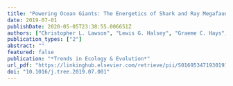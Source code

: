 ```yaml
---
title: "Powering Ocean Giants: The Energetics of Shark and Ray Megafauna"
date: 2019-07-01
publishDate: 2020-05-05T23:38:55.006651Z
authors: ["Christopher L. Lawson", "Lewis G. Halsey", "Graeme C. Hays", "Christine L. Dudgeon", "Nicholas L. Payne", "Michael B. Bennett", "Craig R. White", "Anthony J. Richardson"]
publication_types: ["2"]
abstract: ""
featured: false
publication: "*Trends in Ecology & Evolution*"
url_pdf: "https://linkinghub.elsevier.com/retrieve/pii/S0169534719301910"
doi: "10.1016/j.tree.2019.07.001"
---
```


